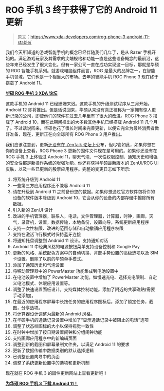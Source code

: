 # ROG 手机 3 终于获得了它的 Android 11 更新

> 原文：<https://www.xda-developers.com/rog-phone-3-android-11-stable/>

我们今天所知道的游戏智能手机的概念已经伴随我们几年了，是从 Razer 手机开始的。满足游戏玩家及其需求的尖端规格和功能一直是这些设备概念的最前沿，这些年来已经发生了很大变化。但有一家公司一直在成功实现这一目标，那就是华硕的 ROG 智能手机系列。就游戏电脑组件而言，ROG 是最大的品牌之一，在智能手机领域，它们也是一个相当大的市场。去年的智能手机 ROG Phone 3 现在终于搭载了 Android 11。

[**华硕 ROG 手机 3 XDA 论坛**](https://forum.xda-developers.com/asus-rog-phone-3)

这款手机的 Android 11 已经姗姗来迟。这款手机的升级测试程序从三月开始，Android 12 即将推出。但是话说回来，华硕从来没有真正被称为一家拥有惊人更新记录的公司，即使他们的软件在过去几年里有了很大的改进。ROG Phone 3 搭载了 Android 10，而在此期间推出的大多数其他手机已经搭载 Android 11 几个月了。不过话说回来，华硕也花了很长时间来完善更新，以便它完全为最终消费者做好准备，现在，更新正在向全球所有 ROG Phone 3 用户推出。

我们应该注意到，更新[还没有在 ZenTalk 论坛](https://zentalk.asus.com/en/categories/rog-phone-3-%28zs661ks%29)上公布，但尽管如此，如果你想在你的设备上查看，ROG Phone 3 更新的固件文件现在是可用的。如果你还没有在 ROG 手机 3 上体验过 Android 11，聊天气泡、一次性权限控制、通知历史和增强的安全性都是新操作系统的增强功能。你还将获得华硕最新版本的 ZenUI/ROG UI 皮肤，以及一些已更新的股票应用程序。完整的变更日志如下所示:

1.  将系统升级到 Android 11
2.  一些第三方应用程序还不兼容 Android 11
3.  请在升级到 Android 11 之前备份您的数据。如果你想通过官方软件包将你的设备的软件版本降级到 Android 10，它会从你的设备的内部存储中擦除所有数据。
4.  引入新的 ZenUI 设计
5.  改进的手机管理器，联系人，电话，文件管理器，计算器，时钟，画廊，天气，录音机，设置，数据传输，本地备份，设置向导，系统更新应用程序
6.  支持一次性权限、改进的范围存储和自动撤销应用程序权限
7.  支持在激活飞行模式时保持蓝牙连接
8.  将通知托盘调整到 Android 11 设计。支持通知对话
9.  Android 11 中经典风格的电源按钮菜单支持设备控制和 Google Pay
10.  更新的风格、系统配色方案中的自动切换、背部手势设置的高级选项以及 SIM 卡设置。删除了以前的华硕单手模式。
11.  添加了通知历史和气泡设置
12.  将移动管理器中的 PowerMaster 功能集成到电池设置中
13.  在电池设置中增加了 PowerMaster 功能，如慢速充电、选择充电限制、自定义电池模式、休眠应用设置等。
14.  调整了快速设置面板设计。支持媒体控制功能。添加了附近的共享磁贴(需要手动添加)。
15.  在最近的应用程序屏幕中长按任务的应用程序图标后，添加了锁定任务，截图，分享选项。
16.  将计算器设计调整为最新的 Android 风格。
17.  在华硕手机的通话记录设置中增加了“显示通话记录中被阻止的电话”选项
18.  调整了状态栏图标的大小以保持视觉一致性
19.  在时钟中增加了按日期设置闹钟和分组闹钟功能
20.  支持画廊应用程序中的新编辑页面
21.  调整到新的截图和屏幕录制文件夹，以满足 Android 11 的要求
22.  更新了数据传输中数据类别的默认选择逻辑
23.  已调整设置向导中的页面
24.  调整了系统更新设置中的选项和更新机制

现在就在 ROG 手机 3 的固件更新网站上查看更新吧！

[**为华硕 ROG 手机 3 下载 Android 11！**](https://rog.asus.com/phones/rog-phone-3-model/helpdesk_download)